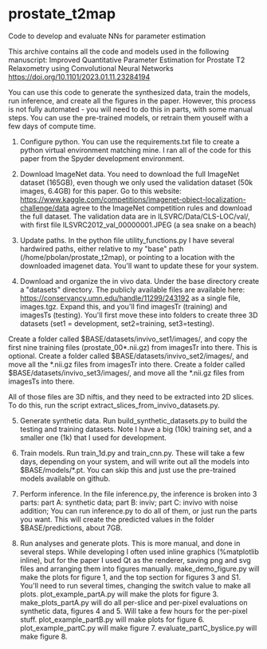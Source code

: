 # prostate_t2map
Code to develop and evaluate NNs for parameter estimation

This archive contains all the code and models used in the following manuscript:
Improved Quantitative Parameter Estimation for Prostate T2 Relaxometry using Convolutional Neural Networks https://doi.org/10.1101/2023.01.11.23284194

You can use this code to generate the synthesized data, train the models, run inference, and create all the figures in the paper. However, this process is not fully automated - you will need to do this in parts, with some manual steps. You can use the pre-trained models, or retrain them youself with a few days of compute time. 

1) Configure python. You can use the requirements.txt file to create a python virtual environment matching mine. I ran all of the code for this paper from the Spyder development environment.

2) Download ImageNet data. You need to download the full ImageNet dataset (165GB), even though we only used the validation dataset (50k images, 6.4GB) for this paper. Go to this website:
https://www.kaggle.com/competitions/imagenet-object-localization-challenge/data
agree to the ImageNet competition rules and download the full dataset. The validation data are in ILSVRC/Data/CLS-LOC/val/, with first file ILSVRC2012_val_00000001.JPEG (a sea snake on a beach)

3) Update paths. In the python file utility_functions.py I have several hardwired paths, either relative to my "base" path (/home/pbolan/prostate_t2map), or pointing to a location with the downloaded imagenet data. You'll want to update these for your system.

4) Download and organize the in vivo data. 
Under the base directory create a "datasets" directory. The publicly available files are available here: https://conservancy.umn.edu/handle/11299/243192
as a single file, images.tgz. Expand this, and you'll find imagesTr (training) and imagesTs (testing). You'll first move these into folders to create three 3D datasets (set1 = development, set2=training, set3=testing). 

Create a folder called $BASE/datasets/invivo_set1/images/, and copy the first nine training files (prostate_00*.nii.gz) from imagesTr into there. This is optional.
Create a folder called $BASE/datasets/invivo_set2/images/, and move all the *.nii.gz files from imagesTr into there. 
Create a folder called $BASE/datasets/invivo_set3/images/, and move all the *.nii.gz files from imagesTs into there. 

All of those files are 3D niftis, and they need to be extracted into 2D slices. To do this, run the script extract_slices_from_invivo_datasets.py. 

5) Generate synthetic data. Run build_synthetic_datasets.py to build the testing and training datasets. Note I have a big (10k) training set, and a smaller one (1k) that I used for development. 


6) Train models. Run train_1d.py and train_cnn.py. These will take a few days, depending on your system, and will write out all the models into $BASE/models/*.pt. You can skip this and just use the pre-trained models available on github.

7) Perform inference.
In the file inference.py, the inference is broken into 3 parts:
part A: synthetic data; 
part B: inviv;
part C: invivo with noise addition; 
You can run inference.py to do all of them, or just run the parts you want. 
This will create the predicted values in the folder $BASE/predictions, about 7GB.

8) Run analyses and generate plots. 
This is more manual, and done in several steps. While developing I often used inline graphics (%matplotlib inline), but for the paper I used Qt as the renderer, saving png and svg files and arranging them into figures manually. 
make_demo_figure.py will make the plots for figure 1, and the top section for figures 3 and S1. You'll need to run several times, changing the switch value to make all plots.
plot_example_partA.py will make the plots for figure 3.
make_plots_partA.py will do all per-slice and per-pixel evaluations on synthetic data, figures 4 and 5. 
Will take a few hours for the per-pixel stuff. 
plot_example_partB.py will make plots for figure 6. 
plot_example_partC.py will make figure 7. 
evaluate_partC_byslice.py will make figure 8. 


